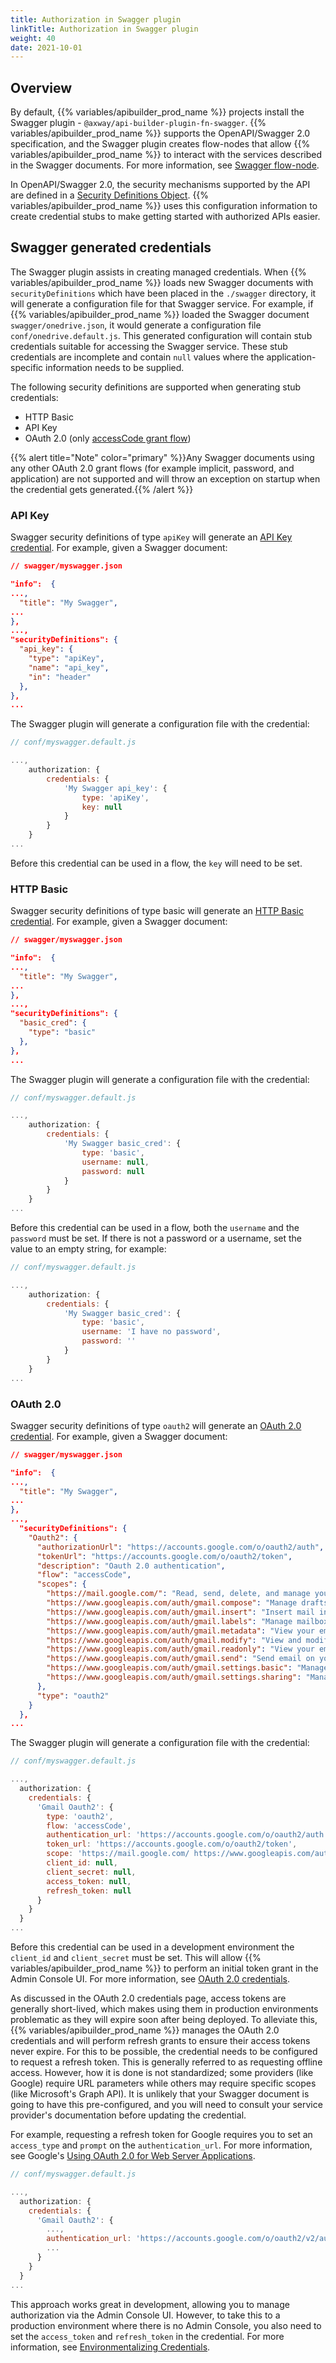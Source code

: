 ```yaml
---
title: Authorization in Swagger plugin
linkTitle: Authorization in Swagger plugin
weight: 40
date: 2021-10-01
---
```


## Overview

By default, {{% variables/apibuilder_prod_name %}} projects install the Swagger plugin - `@axway/api-builder-plugin-fn-swagger`. {{% variables/apibuilder_prod_name %}} supports the OpenAPI/Swagger 2.0 specification, and the Swagger plugin creates flow-nodes that allow {{% variables/apibuilder_prod_name %}} to interact with the services described in the Swagger documents. For more information, see [Swagger flow-node](/docs/developer_guide/flows/flow_nodes/swagger_flow_node/).

In OpenAPI/Swagger 2.0, the security mechanisms supported by the API are defined in a [Security Definitions Object](https://github.com/OAI/OpenAPI-Specification/blob/master/versions/2.0.md#security-definitions-object). {{% variables/apibuilder_prod_name %}} uses this configuration information to create credential stubs to make getting started with authorized APIs easier.

## Swagger generated credentials

The Swagger plugin assists in creating managed credentials. When {{% variables/apibuilder_prod_name %}} loads new Swagger documents with `securityDefinitions` which have been placed in the `./swagger` directory, it will generate a configuration file for that Swagger service. For example, if {{% variables/apibuilder_prod_name %}} loaded the Swagger document `swagger/onedrive.json`, it would generate a configuration file `conf/onedrive.default.js`. This generated configuration will contain stub credentials suitable for accessing the Swagger service. These stub credentials are incomplete and contain `null` values where the application-specific information needs to be supplied.

The following security definitions are supported when generating stub credentials:

* HTTP Basic
* API Key
* OAuth 2.0 (only [accessCode grant flow](https://github.com/OAI/OpenAPI-Specification/blob/master/versions/2.0.md#security-scheme-object))

{{% alert title="Note" color="primary" %}}Any Swagger documents using any other OAuth 2.0 grant flows (for example implicit, password, and application) are not supported and will throw an exception on startup when the credential gets generated.{{% /alert %}}

### API Key

Swagger security definitions of type `apiKey` will generate an [API Key credential](/docs/developer_guide/credentials/configuring_credentials/api_key_credentials/). For example, given a Swagger document:

```json
// swagger/myswagger.json

"info":  {
...,
  "title": "My Swagger",
...
},
...,
"securityDefinitions": {
  "api_key": {
    "type": "apiKey",
    "name": "api_key",
    "in": "header"
  },
},
...
```

The Swagger plugin will generate a configuration file with the credential:

```javascript
// conf/myswagger.default.js

...,
    authorization: {
        credentials: {
            'My Swagger api_key': {
                type: 'apiKey',
                key: null
            }
        }
    }
...
```

Before this credential can be used in a flow, the `key` will need to be set.

### HTTP Basic

Swagger security definitions of type basic will generate an [HTTP Basic credential](/docs/developer_guide/credentials/configuring_credentials/http_basic_credentials/). For example, given a Swagger document:

```json
// swagger/myswagger.json

"info":  {
...,
  "title": "My Swagger",
...
},
...,
"securityDefinitions": {
  "basic_cred": {
    "type": "basic"
  },
},
...
```

The Swagger plugin will generate a configuration file with the credential:

```javascript
// conf/myswagger.default.js

...,
    authorization: {
        credentials: {
            'My Swagger basic_cred': {
                type: 'basic',
                username: null,
                password: null
            }
        }
    }
...
```

Before this credential can be used in a flow, both the `username` and the `password` must be set. If there is not a password or a username, set the value to an empty string, for example:

```javascript
// conf/myswagger.default.js

...,
    authorization: {
        credentials: {
            'My Swagger basic_cred': {
                type: 'basic',
                username: 'I have no password',
                password: ''
            }
        }
    }
...
```

### OAuth 2.0

Swagger security definitions of type `oauth2` will generate an [OAuth 2.0 credential](/docs/developer_guide/credentials/configuring_credentials/oauth_2.0_credentials/). For example, given a Swagger document:

```json
// swagger/myswagger.json

"info":  {
...,
  "title": "My Swagger",
...
},
...,
  "securityDefinitions": {
    "Oauth2": {
      "authorizationUrl": "https://accounts.google.com/o/oauth2/auth",
      "tokenUrl": "https://accounts.google.com/o/oauth2/token",
      "description": "Oauth 2.0 authentication",
      "flow": "accessCode",
      "scopes": {
        "https://mail.google.com/": "Read, send, delete, and manage your email",
        "https://www.googleapis.com/auth/gmail.compose": "Manage drafts and send emails",
        "https://www.googleapis.com/auth/gmail.insert": "Insert mail into your mailbox",
        "https://www.googleapis.com/auth/gmail.labels": "Manage mailbox labels",
        "https://www.googleapis.com/auth/gmail.metadata": "View your email message metadata such as labels and headers, but not the email body",
        "https://www.googleapis.com/auth/gmail.modify": "View and modify but not delete your email",
        "https://www.googleapis.com/auth/gmail.readonly": "View your email messages and settings",
        "https://www.googleapis.com/auth/gmail.send": "Send email on your behalf",
        "https://www.googleapis.com/auth/gmail.settings.basic": "Manage your basic mail settings",
        "https://www.googleapis.com/auth/gmail.settings.sharing": "Manage your sensitive mail settings, including who can manage your mail"
      },
      "type": "oauth2"
    }
  },
...
```

The Swagger plugin will generate a configuration file with the credential:

```javascript
// conf/myswagger.default.js

...,
  authorization: {
    credentials: {
      'Gmail Oauth2': {
        type: 'oauth2',
        flow: 'accessCode',
        authentication_url: 'https://accounts.google.com/o/oauth2/auth',
        token_url: 'https://accounts.google.com/o/oauth2/token',
        scope: 'https://mail.google.com/ https://www.googleapis.com/auth/gmail.compose https://www.googleapis.com/auth/gmail.insert https://www.googleapis.com/auth/gmail.labels https://www.googleapis.com/auth/gmail.modify https://www.googleapis.com/auth/gmail.readonly https://www.googleapis.com/auth/gmail.send https://www.googleapis.com/auth/gmail.settings.basic https://www.googleapis.com/auth/gmail.settings.sharing',
        client_id: null,
        client_secret: null,
        access_token: null,
        refresh_token: null
      }
    }
  }
...
```

Before this credential can be used in a development environment the `client_id` and `client_secret` must be set. This will allow {{% variables/apibuilder_prod_name %}} to perform an initial token grant in the Admin Console UI. For more information, see [OAuth 2.0 credentials](/docs/developer_guide/credentials/configuring_credentials/oauth_2.0_credentials/).

As discussed in the OAuth 2.0 credentials page, access tokens are generally short-lived, which makes using them in production environments problematic as they will expire soon after being deployed. To alleviate this, {{% variables/apibuilder_prod_name %}} manages the OAuth 2.0 credentials and will perform refresh grants to ensure their access tokens never expire. For this to be possible, the credential needs to be configured to request a refresh token. This is generally referred to as requesting offline access. However, how it is done is not standardized; some providers (like Google) require URL parameters while others may require specific scopes (like Microsoft's Graph API). It is unlikely that your Swagger document is going to have this pre-configured, and you will need to consult your service provider's documentation before updating the credential.

For example, requesting a refresh token for Google requires you to set an `access_type` and `prompt` on the `authentication_url`. For more information, see Google's [Using OAuth 2.0 for Web Server Applications](https://developers.google.com/identity/protocols/OAuth2WebServer).

```javascript
// conf/myswagger.default.js

...,
  authorization: {
    credentials: {
      'Gmail Oauth2': {
        ...,
        authentication_url: 'https://accounts.google.com/o/oauth2/v2/auth?access_type=offline&prompt=consent',
        ...
      }
    }
  }
...
```

This approach works great in development, allowing you to manage authorization via the Admin Console UI. However, to take this to a production environment where there is no Admin Console, you also need to set the `access_token` and `refresh_token` in the credential. For more information, see [Environmentalizing Credentials](/docs/developer_guide/credentials/environmentalizing_credentials/).
